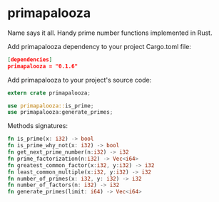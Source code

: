 # primapalooza
Name says it all.  Handy prime number functions implemented in Rust.

Add primapalooza dependency to your project Cargo.toml file:
```json
[dependencies]
primapalooza = "0.1.6"
```

Add primapalooza to your project's source code:
```rust
extern crate primapalooza;

use primapalooza::is_prime;
use primapalooza:generate_primes;
```

Methods signatures:
```rust
fn is_prime(x: i32) -> bool
fn is_prime_why_not(x: i32) -> bool
fn get_next_prime_number(n:i32) -> i32
fn prime_factorization(n:i32) -> Vec<i64>
fn greatest_common_factor(x:i32, y:i32) -> i32
fn least_common_multiple(x:i32, y:i32) -> i32
fn number_of_primes(x: i32, y: i32) -> i32
fn number_of_factors(n: i32) -> i32
fn generate_primes(limit: i64) -> Vec<i64>
```

